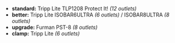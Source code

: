 - **standard:** Tripp Lite TLP1208 Protect It! *(12 outlets)*
- **better:** Tripp Lite ISOBAR6ULTRA *(6 outlets)* / ISOBAR8ULTRA *(8 outlets)*
- **upgrade:** Furman PST-8 *(8 outlets)*
- **clamp:** Tripp Lite *(6 outlets)*